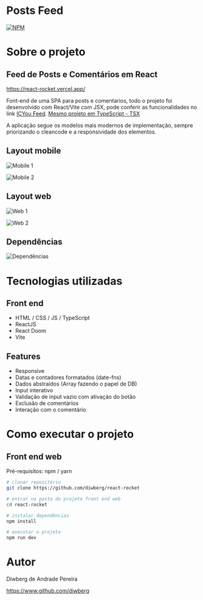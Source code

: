 # Posts Feed 
[![NPM](https://img.shields.io/npm/l/react)](https://github.com/diwberg/react-rocket/blob/main/LICENSE) 

# Sobre o projeto
## Feed de Posts e Comentários em React
https://react-rocket.vercel.app/

Font-end de uma SPA para posts e comentarios, todo o projeto foi desenvolvido com React/Vite com JSX, pode conferir as funcionalidades no link [ICYou Feed](https://react-rocket.vercel.app/ "Site do projeto").
[Mesmo projeto em TypeScript - TSX](https://github.com/diwberg/react-rocket-tsx "Prejeto com tipagem TSX")

A aplicação segue os modelos mais modernos de implementação, sempre priorizando o cleancode e a responsividade dos elementos.

## Layout mobile
<img src="https://github.com/diwberg/react-rocket/blob/main/public/template/mobile-1.jpeg" alt="Mobile 1" style="max-width: 300px; height: auto;">


![Mobile 2](https://github.com/diwberg/react-rocket/blob/main/public/template/mobile-2.jpeg)

## Layout web
![Web 1](https://github.com/diwberg/react-rocket/blob/main/public/template/pc-1.jpeg)

![Web 2](https://github.com/diwberg/react-rocket/blob/main/public/template/pc-2.jpeg)

## Dependências
![Dependências](https://github.com/diwberg/react-rocket/blob/main/public/template/dependence.jpeg)

# Tecnologias utilizadas
## Front end
- HTML / CSS / JS / TypeScript
- ReactJS
- React Doom
- Vite
## Features
- Responsive
- Datas e contadores formatados (date-fns)
- Dados abstraídos (Array fazendo o papel de DB)
- Input interativo
- Validação de input vazio com ativação do botão
- Exclusão de comentários
- Interação com o comentário


# Como executar o projeto

## Front end web
Pré-requisitos: npm / yarn

```bash
# clonar repositório
git clone https://github.com/diwberg/react-rocket

# entrar na pasta do projeto front end web
cd react-rocket

# instalar dependências
npm install

# executar o projeto
npm run dev
```

# Autor

Diwberg de Andrade Pereira

https://www.github.com/diwberg

